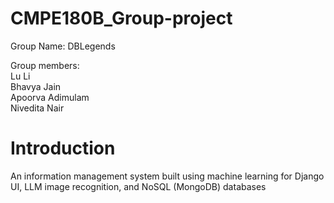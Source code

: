# CMPE180B_Group-project

Group Name: DBLegends

Group members:\
Lu Li \
Bhavya Jain \
Apoorva Adimulam \
Nivedita Nair 

# Introduction
An information management system built using machine learning for Django UI, LLM image recognition, and NoSQL (MongoDB) databases
